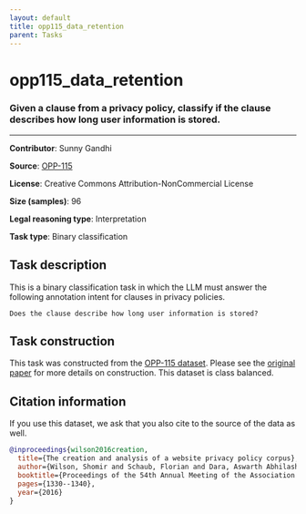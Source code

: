 ```yaml
---
layout: default
title: opp115_data_retention
parent: Tasks
---
```

# opp115_data_retention

### Given a clause from a privacy policy, classify if the clause describes how long user information is stored.
---

**Contributor**: Sunny Gandhi

**Source**: [OPP-115](https://usableprivacy.org/data)

**License**: Creative Commons Attribution-NonCommercial License

**Size (samples)**: 96

**Legal reasoning type**: Interpretation

**Task type**: Binary classification

## Task description

This is a binary classification task in which the LLM must answer the following annotation intent for clauses in privacy policies.

```text
Does the clause describe how long user information is stored?
```

## Task construction

This task was constructed from the [OPP-115 dataset](https://usableprivacy.org/data). Please see the [original paper](https://usableprivacy.org/static/files/swilson_acl_2016.pdf) for more details on construction. This dataset is class balanced.

## Citation information
If you use this dataset, we ask that you also cite to the source of the data as well.

```bib
@inproceedings{wilson2016creation,
  title={The creation and analysis of a website privacy policy corpus},
  author={Wilson, Shomir and Schaub, Florian and Dara, Aswarth Abhilash and Liu, Frederick and Cherivirala, Sushain and Leon, Pedro Giovanni and Andersen, Mads Schaarup and Zimmeck, Sebastian and Sathyendra, Kanthashree Mysore and Russell, N Cameron and others},
  booktitle={Proceedings of the 54th Annual Meeting of the Association for Computational Linguistics (Volume 1: Long Papers)},
  pages={1330--1340},
  year={2016}
}
```

